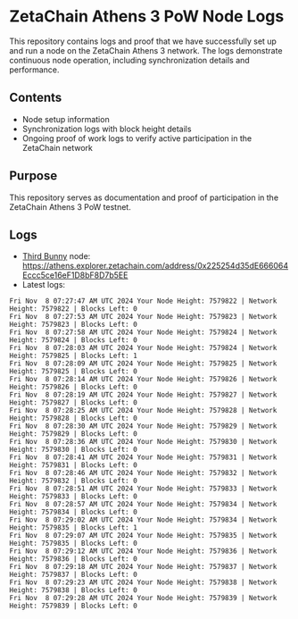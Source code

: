 # ZetaChain Athens 3 PoW Node Logs
This repository contains logs and proof that we have successfully set up and run a node on the ZetaChain Athens 3 network. The logs demonstrate continuous node operation, including synchronization details and performance.

## Contents
- Node setup information
- Synchronization logs with block height details
- Ongoing proof of work logs to verify active participation in the ZetaChain network

## Purpose
This repository serves as documentation and proof of participation in the ZetaChain Athens 3 PoW testnet.

## Logs

- [Third Bunny](https://thirdbunny.xyz/) node: https://athens.explorer.zetachain.com/address/0x225254d35dE666064Eccc5ce16eF1D8bF8D7b5EE
- Latest logs:
```
Fri Nov  8 07:27:47 AM UTC 2024 Your Node Height: 7579822 | Network Height: 7579822 | Blocks Left: 0
Fri Nov  8 07:27:53 AM UTC 2024 Your Node Height: 7579823 | Network Height: 7579823 | Blocks Left: 0
Fri Nov  8 07:27:58 AM UTC 2024 Your Node Height: 7579824 | Network Height: 7579824 | Blocks Left: 0
Fri Nov  8 07:28:03 AM UTC 2024 Your Node Height: 7579824 | Network Height: 7579825 | Blocks Left: 1
Fri Nov  8 07:28:09 AM UTC 2024 Your Node Height: 7579825 | Network Height: 7579825 | Blocks Left: 0
Fri Nov  8 07:28:14 AM UTC 2024 Your Node Height: 7579826 | Network Height: 7579826 | Blocks Left: 0
Fri Nov  8 07:28:19 AM UTC 2024 Your Node Height: 7579827 | Network Height: 7579827 | Blocks Left: 0
Fri Nov  8 07:28:25 AM UTC 2024 Your Node Height: 7579828 | Network Height: 7579828 | Blocks Left: 0
Fri Nov  8 07:28:30 AM UTC 2024 Your Node Height: 7579829 | Network Height: 7579829 | Blocks Left: 0
Fri Nov  8 07:28:36 AM UTC 2024 Your Node Height: 7579830 | Network Height: 7579830 | Blocks Left: 0
Fri Nov  8 07:28:41 AM UTC 2024 Your Node Height: 7579831 | Network Height: 7579831 | Blocks Left: 0
Fri Nov  8 07:28:46 AM UTC 2024 Your Node Height: 7579832 | Network Height: 7579832 | Blocks Left: 0
Fri Nov  8 07:28:51 AM UTC 2024 Your Node Height: 7579833 | Network Height: 7579833 | Blocks Left: 0
Fri Nov  8 07:28:57 AM UTC 2024 Your Node Height: 7579834 | Network Height: 7579834 | Blocks Left: 0
Fri Nov  8 07:29:02 AM UTC 2024 Your Node Height: 7579834 | Network Height: 7579835 | Blocks Left: 1
Fri Nov  8 07:29:07 AM UTC 2024 Your Node Height: 7579835 | Network Height: 7579835 | Blocks Left: 0
Fri Nov  8 07:29:12 AM UTC 2024 Your Node Height: 7579836 | Network Height: 7579836 | Blocks Left: 0
Fri Nov  8 07:29:18 AM UTC 2024 Your Node Height: 7579837 | Network Height: 7579837 | Blocks Left: 0
Fri Nov  8 07:29:23 AM UTC 2024 Your Node Height: 7579838 | Network Height: 7579838 | Blocks Left: 0
Fri Nov  8 07:29:28 AM UTC 2024 Your Node Height: 7579839 | Network Height: 7579839 | Blocks Left: 0
```
